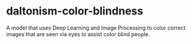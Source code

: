 # daltonism-color-blindness
A model that uses Deep Learning and Image Processing to color correct images that are seen via eyes to assist color blind people.
